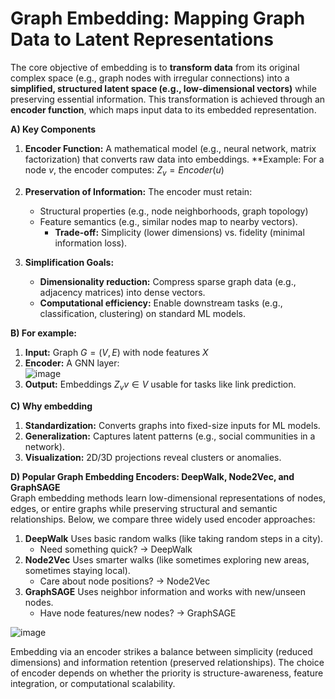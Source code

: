 # Graph Embedding: Mapping Graph Data to Latent Representations
The core objective of embedding is to **transform data** from its original complex space (e.g., graph nodes with irregular connections) into a **simplified, structured latent space (e.g., low-dimensional vectors)** while preserving essential information. This transformation is achieved through an **encoder function**, which maps input data to its embedded representation.  

**A) Key Components**
 1. **Encoder Function:** A mathematical model (e.g., neural network, matrix factorization) that converts raw data into embeddings. **Example: For a node $v$, the encoder computes: $Z_v=Encoder(u)$
    
 2. **Preservation of Information:** The encoder must retain:
    - Structural properties (e.g., node neighborhoods, graph topology)  
    - Feature semantics (e.g., similar nodes map to nearby vectors).  
      * **Trade-off:** Simplicity (lower dimensions) vs. fidelity (minimal information loss).
        
 3. **Simplification Goals:**
     - **Dimensionality reduction:** Compress sparse graph data (e.g., adjacency matrices) into dense vectors.
     - **Computational efficiency:** Enable downstream tasks (e.g., classification, clustering) on standard ML models.

**B) For example:**  
  1. **Input:** Graph $G=(V,E)$ with node features $X$  
  2. **Encoder:** A GNN layer:   
     ![image](https://github.com/user-attachments/assets/466fa878-9593-4d26-b6ee-a646c970c630)  
  3. **Output:** Embeddings ${Z_v}v∈V$ usable for tasks like link prediction.  


**C) Why embedding**
  1. **Standardization:** Converts graphs into fixed-size inputs for ML models.
  2. **Generalization:** Captures latent patterns (e.g., social communities in a network).
  3. **Visualization:** 2D/3D projections reveal clusters or anomalies.

**D) Popular Graph Embedding Encoders: DeepWalk, Node2Vec, and GraphSAGE**  
Graph embedding methods learn low-dimensional representations of nodes, edges, or entire graphs while preserving structural and semantic relationships. Below, we compare three widely used encoder approaches:

 1. **DeepWalk** Uses basic random walks (like taking random steps in a city).
     - Need something quick? → DeepWalk
 2. **Node2Vec** Uses smarter walks (like sometimes exploring new areas, sometimes staying local).
    - Care about node positions? → Node2Vec
 3. **GraphSAGE** Uses neighbor information and works with new/unseen nodes.
     - Have node features/new nodes? → GraphSAGE   
   
 ![image](https://github.com/user-attachments/assets/7c4c9a46-0fd3-4860-8dce-7777421ffda8)

   
Embedding via an encoder strikes a balance between simplicity (reduced dimensions) and information retention (preserved relationships). The choice of encoder depends on whether the priority is structure-awareness, feature integration, or computational scalability.  
